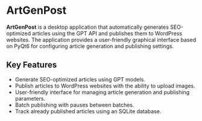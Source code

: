 # ArtGenPost

**ArtGenPost** is a desktop application that automatically generates SEO-optimized articles using the GPT API and publishes them to WordPress websites. The application provides a user-friendly graphical interface based on PyQt6 for configuring article generation and publishing settings.

## Key Features

- Generate SEO-optimized articles using GPT models.
- Publish articles to WordPress websites with the ability to upload images.
- User-friendly interface for managing article generation and publishing parameters.
- Batch publishing with pauses between batches.
- Track already published articles using an SQLite database.
